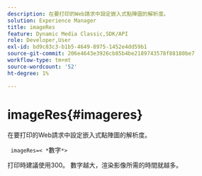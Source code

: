 ```yaml
---
description: 在要打印的Web請求中設定嵌入式點陣圖的解析度。
solution: Experience Manager
title: imageRes
feature: Dynamic Media Classic,SDK/API
role: Developer,User
exl-id: bd9c83c3-b1b5-4649-8975-1452e4dd59b1
source-git-commit: 206e4643e3926cb85b4be2189743578f88180be7
workflow-type: tm+mt
source-wordcount: '52'
ht-degree: 1%

---
```


# imageRes{#imageres}

在要打印的Web請求中設定嵌入式點陣圖的解析度。

` imageRes=< *`數字`*>`

打印時建議使用300。 數字越大，渲染影像所需的時間就越多。
